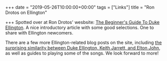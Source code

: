 +++
date = "2019-05-26T10:00:00+00:00"
tags = ["Links"]
title = "Ron Drotos on Ellington"

+++
Spotted over at Ron Drotos' wesbsite: [The Beginner's Guide To Duke Ellington](https://keyboardimprov.com/the-beginners-guide-to-duke-ellington/). A nice introductory article with some good selections. One to share with Ellington newcomers.

There are a few more Ellington-related blog posts on the site, including [the surprising similarity between Duke Ellington, Keith Jarrett, and Elton John](https://keyboardimprov.com/the-surprising-similarity-between-duke-ellington-keith-jarrett-and-elton-john), as well as guides to playing some of the songs. We look forward to more!